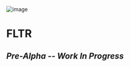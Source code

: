 ![image](https://github.com/user-attachments/assets/ce36e2f9-9727-4623-bff9-3283f41cb3a2)

# FLTR

## _Pre-Alpha -- Work In Progress_
